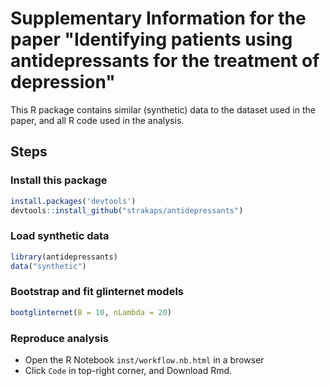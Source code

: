 <!-- README.md is generated from README.Rmd. Please edit that file -->
Supplementary Information for the paper "Identifying patients using antidepressants for the treatment of depression"
====================================================================================================================

This R package contains similar (synthetic) data to the dataset used in the paper, and all R code used in the analysis.

Steps
-----

### Install this package

``` r
install.packages('devtools')
devtools::install_github("strakaps/antidepressants")
```

### Load synthetic data

``` r
library(antidepressants)
data("synthetic")
```

### Bootstrap and fit glinternet models

``` r
bootglinternet(B = 10, nLambda = 20)
```

### Reproduce analysis

-   Open the R Notebook `inst/workflow.nb.html` in a browser
-   Click `Code` in top-right corner, and Download Rmd.
